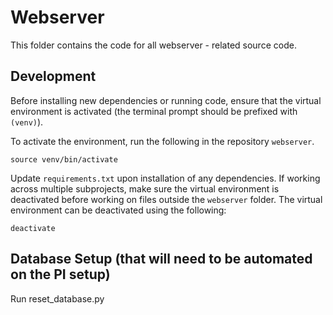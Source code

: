 # Webserver

This folder contains the code for all webserver - related source code.

## Development

Before installing new dependencies or running code, ensure that the virtual environment is activated (the terminal prompt should be prefixed with `(venv)`). 

To activate the environment, run the following in the repository `webserver`.

```source venv/bin/activate```

Update `requirements.txt` upon installation of any dependencies.
If working across multiple subprojects, make sure the virtual environment is deactivated before working on files outside the `webserver` folder.
The virtual environment can be deactivated using the following:

```deactivate```

## Database Setup (that will need to be automated on the PI setup)

Run reset_database.py
